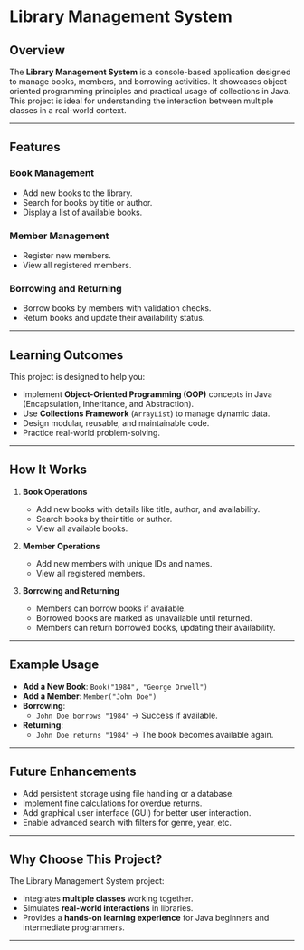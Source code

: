 # Library Management System

## Overview
The **Library Management System** is a console-based application designed to manage books, members, and borrowing activities. It showcases object-oriented programming principles and practical usage of collections in Java. This project is ideal for understanding the interaction between multiple classes in a real-world context.

---

## Features
### Book Management
- Add new books to the library.
- Search for books by title or author.
- Display a list of available books.

### Member Management
- Register new members.
- View all registered members.

### Borrowing and Returning
- Borrow books by members with validation checks.
- Return books and update their availability status.


---

## Learning Outcomes
This project is designed to help you:
- Implement **Object-Oriented Programming (OOP)** concepts in Java (Encapsulation, Inheritance, and Abstraction).
- Use **Collections Framework** (`ArrayList`) to manage dynamic data.
- Design modular, reusable, and maintainable code.
- Practice real-world problem-solving.

---

## How It Works
1. **Book Operations**
   - Add new books with details like title, author, and availability.
   - Search books by their title or author.
   - View all available books.

2. **Member Operations**
   - Add new members with unique IDs and names.
   - View all registered members.

3. **Borrowing and Returning**
   - Members can borrow books if available.
   - Borrowed books are marked as unavailable until returned.
   - Members can return borrowed books, updating their availability.

---

## Example Usage
- **Add a New Book**: `Book("1984", "George Orwell")`
- **Add a Member**: `Member("John Doe")`
- **Borrowing**: 
   - `John Doe borrows "1984"` → Success if available.
- **Returning**: 
   - `John Doe returns "1984"` → The book becomes available again.

---

## Future Enhancements
- Add persistent storage using file handling or a database.
- Implement fine calculations for overdue returns.
- Add graphical user interface (GUI) for better user interaction.
- Enable advanced search with filters for genre, year, etc.

---

## Why Choose This Project?
The Library Management System project:
- Integrates **multiple classes** working together.
- Simulates **real-world interactions** in libraries.
- Provides a **hands-on learning experience** for Java beginners and intermediate programmers.

---
